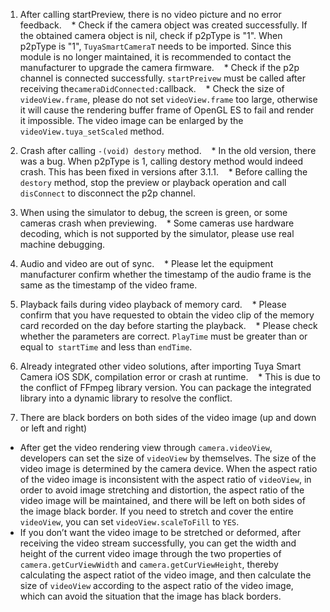 

1. After calling startPreview, there is no video picture and no error feedback.
   * Check if the camera object was created successfully. If the obtained camera object is nil, check if p2pType is "1". When p2pType is "1", `TuyaSmartCameraT` needs to be imported. Since this module is no longer maintained, it is recommended to contact the manufacturer to upgrade the camera firmware.
   * Check if the p2p channel is connected successfully. `startPreivew` must be called after receiving the` cameraDidConnected: `callback.
   * Check the size of `videoView.frame`, please do not set `videoView.frame` too large, otherwise it will cause the rendering buffer frame of OpenGL ES to fail and render it impossible. The video image can be enlarged by the `videoView.tuya_setScaled` method.
2. Crash after calling `-(void) destory` method.
   * In the old version, there was a bug. When p2pType is 1, calling destory method would indeed crash. This has been fixed in versions after 3.1.1.
   * Before calling the `destory` method, stop the preview or playback operation and call` disConnect` to disconnect the p2p channel.
3. When using the simulator to debug, the screen is green, or some cameras crash when previewing.
   * Some cameras use hardware decoding, which is not supported by the simulator, please use real machine debugging.
4. Audio and video are out of sync.
   * Please let the equipment manufacturer confirm whether the timestamp of the audio frame is the same as the timestamp of the video frame.
5. Playback fails during video playback of memory card.
   * Please confirm that you have requested to obtain the video clip of the memory card recorded on the day before starting the playback.
   * Please check whether the parameters are correct. `PlayTime` must be greater than or equal to` startTime` and less than `endTime`.
6. Already integrated other video solutions, after importing Tuya Smart Camera iOS SDK, compilation error or crash at runtime.
   * This is due to the conflict of FFmpeg library version. You can package the integrated library into a dynamic library to resolve the conflict.

7. There are black borders on both sides of the video image (up and down or left and right)

* After get the video rendering view through `camera.videoView`, developers can set the size of `videoView` by themselves. The size of the video image is determined by the camera device. When the aspect ratio of the video image is inconsistent with the aspect ratio of `videoView`, in order to avoid image stretching and distortion, the aspect ratio of the video image will be maintained, and there will be left on both sides of the image black border. If you need to stretch and cover the entire `videoView`, you can set `videoView.scaleToFill` to `YES`.
* If you don’t want the video image to be stretched or deformed, after receiving the video stream successfully, you can get the width and height of the current video image through the two properties of `camera.getCurViewWidth` and `camera.getCurViewHeight`, thereby calculating the aspect ratiot of the video image, and then calculate the size of `videoView` according to the aspect ratio of the video image, which can avoid the situation that the image has black borders.